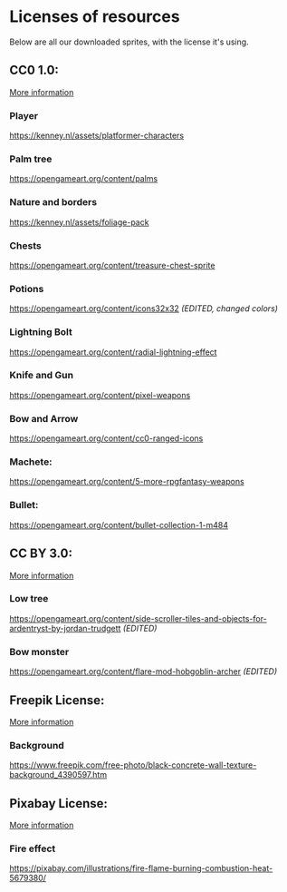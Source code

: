 # Licenses of resources
Below are all our downloaded sprites, with the license it's using.

## CC0 1.0:
[More information](https://creativecommons.org/publicdomain/zero/1.0/)

### Player
https://kenney.nl/assets/platformer-characters

### Palm tree
https://opengameart.org/content/palms

### Nature and borders
https://kenney.nl/assets/foliage-pack

### Chests
https://opengameart.org/content/treasure-chest-sprite

### Potions
https://opengameart.org/content/icons32x32
*(EDITED, changed colors)*

### Lightning Bolt
https://opengameart.org/content/radial-lightning-effect

### Knife and Gun
https://opengameart.org/content/pixel-weapons

### Bow and Arrow
https://opengameart.org/content/cc0-ranged-icons

### Machete:
https://opengameart.org/content/5-more-rpgfantasy-weapons

### Bullet:
https://opengameart.org/content/bullet-collection-1-m484

## CC BY 3.0:
[More information](https://creativecommons.org/licenses/by/3.0/)

### Low tree
https://opengameart.org/content/side-scroller-tiles-and-objects-for-ardentryst-by-jordan-trudgett
*(EDITED)*

### Bow monster
https://opengameart.org/content/flare-mod-hobgoblin-archer
*(EDITED)*

## Freepik License:
[More information](https://www.freepikcompany.com/legal#nav-freepik)

### Background
https://www.freepik.com/free-photo/black-concrete-wall-texture-background_4390597.htm

## Pixabay License:
[More information](https://pixabay.com/service/license/)

### Fire effect
https://pixabay.com/illustrations/fire-flame-burning-combustion-heat-5679380/